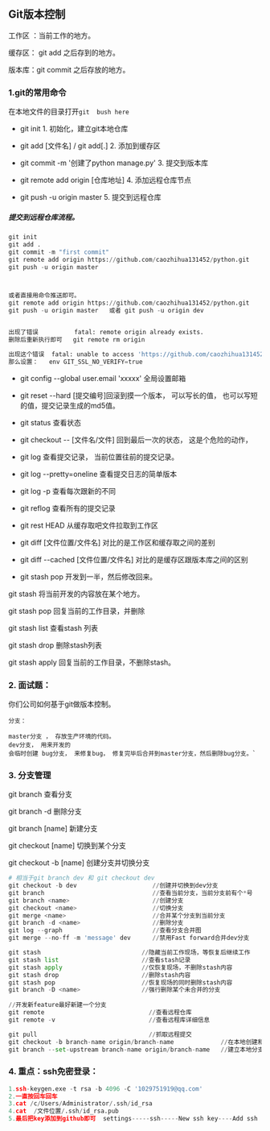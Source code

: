 ## Git版本控制

工作区  ：当前工作的地方。

缓存区： git add 之后存到的地方。

版本库：git  commit 之后存放的地方。



### 1.git的常用命令

在本地文件的目录打开`git  bush here`

- git init                                                                          1. 初始化，建立git本地仓库

- git add [文件名]  /   git add[.]                                    2. 添加到缓存区

- git commit -m '创建了python manage.py'             3. 提交到版本库

- 
  git remote add origin [仓库地址]                             4. 添加远程仓库节点

- git push -u origin master                                          5. 提交到远程仓库  



##### 提交到远程仓库流程。

```python
git init
git add .
git commit -m "first commit"
git remote add origin https://github.com/caozhihua131452/python.git    
git push -u origin master



或者直接用命令推送即可。
git remote add origin https://github.com/caozhihua131452/python.git
git push -u origin master   或者 git push -u origin dev  


出现了错误          fatal: remote origin already exists.
删除后重新执行即可   git remote rm origin

出现这个错误  fatal: unable to access 'https://github.com/caozhihua131452/python.git/': OpenSSL SSL_connect: SSL_ERROR_SYSCALL in connection to github.com:443
那么设置：   env GIT_SSL_NO_VERIFY=true
```



- git config --global user.email 'xxxxx'    全局设置邮箱

- git reset --hard  [提交编号]回滚到摸一个版本，  可以写长的值， 也可以写短的值，提交记录生成的md5值。

- git status                                        查看状态

- git checkout -- [文件名/文件]       回到最后一次的状态， 这是个危险的动作， 

- git log                                              查看提交记录， 当前位置往前的提交记录。

- git log --pretty=oneline                查看提交日志的简单版本

- git log -p                                         查看每次跟新的不同

- git reflog                                         查看所有的提交记录

- git rest HEAD                                 从缓存取吧文件拉取到工作区

- git diff [文件位置/文件名]             对比的是工作区和缓存取之间的差别

- git diff --cached [文件位置/文件名]             对比的是缓存区跟版本库之间的区别

- git stash pop                                                  开发到一半，然后修改回来。



git stash                 将当前开发的内容放在某个地方。

git stash pop         回复当前的工作目录，并删除

git stash list           查看stash 列表

git stash drop        删除stash列表

git stash apply       回复当前的工作目录，不删除stash。



### 2. 面试题：

你们公司如何基于git做版本控制。

```
分支： 

master分支 ， 存放生产环境的代码。
dev分支， 用来开发的
会临时创建 bug分支， 来修复bug， 修复完毕后合并到master分支，然后删除bug分支。`
```



### 3. 分支管理

git branch                             查看分支

git branch -d                         删除分支

git branch [name]                新建分支

git checkout [name]            切换到某个分支

git checkout -b [name]       创建分支并切换分支



``` python
# 相当于git branch dev 和 git checkout dev
git checkout -b dev                     //创建并切换到dev分支									
git branch                              //查看当前分支，当前分支前有个*号
git branch <name>                       //创建分支
git checkout <name>                     //切换分支
git merge <name>                        //合并某个分支到当前分支
git branch -d <name>                    //删除分支
git log --graph                         //查看分支合并图
git merge --no-ff -m 'message' dev      //禁用Fast forward合并dev分支

git stash                            //隐藏当前工作现场，等恢复后继续工作
git stash list                       //查看stash记录
git stash apply                      //仅恢复现场，不删除stash内容
git stash drop                       //删除stash内容
git stash pop                        //恢复现场的同时删除stash内容
git branch -D <name>                 //强行删除某个未合并的分支
 
//开发新feature最好新建一个分支
git remote                             //查看远程仓库
git remote -v                          //查看远程库详细信息

git pull                               //抓取远程提交
git checkout -b branch-name origin/branch-name             //在本地创建和远程分支对应的分支
git branch --set-upstream branch-name origin/branch-name   //建立本地分支和远程分支的关联
```



###  4. 重点：ssh免密登录：

``` python
1.ssh-keygen.exe -t rsa -b 4096 -C '1029751919@qq.com'
2.一直按回车回车
3.cat /c/Users/Administrator/.ssh/id_rsa
4.cat  /文件位置/.ssh/id_rsa.pub
5.最后把key添加到github即可  settings-----ssh-----New ssh key----Add ssh key
```



